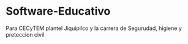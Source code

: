 # Software-Educativo
Para CECyTEM plantel Jiquipilco y la carrera de Segurudad, higiene y preteccion civil
